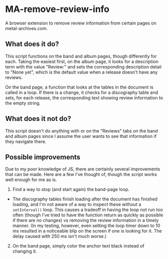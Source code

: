 # MA-remove-review-info

A browser extension to remove review information from certain pages on
metal-archives.com.

## What does it do?

This script functions on the band and album pages, though differently for each.
Taking the easiest first, on the album page, it looks for a description term
with the value "Review:" and sets the corresponding description detail to "None
yet", which is the default value when a release doesn't have any reviews.

On the band page, a function that looks at the tables in the document is called
in a loop. If there is a change, it checks for a discography table and sets, for
each release, the corresponding text showing review information to the empty
string.

## What does it not do?

This script doesn't do anything with or on the "Reviews" tabs on the band and
album pages since I assume the user wants to see that information if they
navigate there.

## Possible improvements

Due to my poor knowledge of JS, there are certainly several improvements that
can be made. Here are a few I've thought of, though the script works well enough
for me as is.

1. Find a way to stop (and start again) the band-page loop.
  * The discography tables finish loading after the document has finished loading, and I'm not aware of a way to inspect these without a `setInterval()` loop. This causes a tradeoff in having the loop not run too often (though I've tried to have the function return as quickly as possible if there are no changes) vs removing the review information in a timely manner. (In my testing, however, even setting the loop timer down to 10 ms resulted in a noticeable blip on the screen if one is looking for it. The delay caused with 250 ms isn't much worse.)
2. On the band page, simply color the anchor text black instead of changing it.
